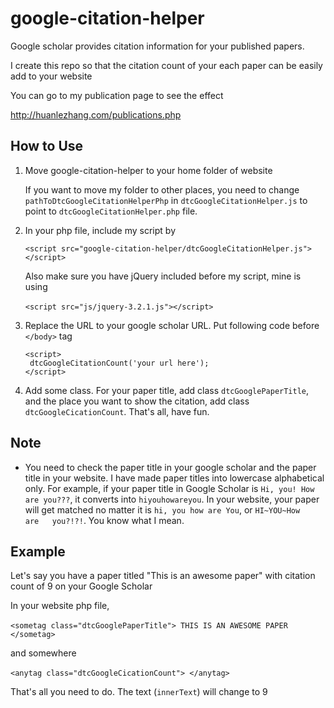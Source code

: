 # google-citation-helper

Google scholar provides citation information for your published papers. 

I create this repo so that the citation count of your each paper can be easily add to your website

You can go to my publication page to see the effect 

http://huanlezhang.com/publications.php

## How to Use 

1. Move google-citation-helper to your home folder of website

   If you want to move my folder to other places, you need to change `pathToDtcGoogleCitationHelperPhp` in `dtcGoogleCitationHelper.js` to point to `dtcGoogleCitationHelper.php` file. 

2. In your php file, include my script by  

   `<script src="google-citation-helper/dtcGoogleCitationHelper.js"></script>`

   Also make sure you have jQuery included before my script, mine is using 

   ​	`<script src="js/jquery-3.2.1.js"></script>`

3. Replace the URL to your google scholar URL. Put following code before `</body>` tag

   ```
   <script>
   	dtcGoogleCitationCount('your url here');
   </script>
   ```

4. Add some class. For your paper title, add class `dtcGooglePaperTitle`, and the place you want to show the citation, add class `dtcGoogleCicationCount`. That's all, have fun.



## Note

* You need to check the paper title in your google scholar and the paper title in your website. I have made paper titles into lowercase alphabetical only. For example, if your paper title in Google Scholar is `Hi, you! How are you???`, it converts into `hiyouhowareyou`. In your website, your paper will get matched no matter it is `hi, you how are You`, or `HI~YOU~How   are   you?!?!`. You know what I mean.



## Example

Let's say you have a paper titled "This is an awesome paper" with citation count of 9 on your Google Scholar

In your website php file, 

​	``` <sometag class="dtcGooglePaperTitle"> THIS IS AN AWESOME PAPER </sometag> ```

and somewhere 

​	```<anytag class="dtcGoogleCicationCount"> </anytag>```

That's all you need to do. The text (`innerText`) will change to 9
